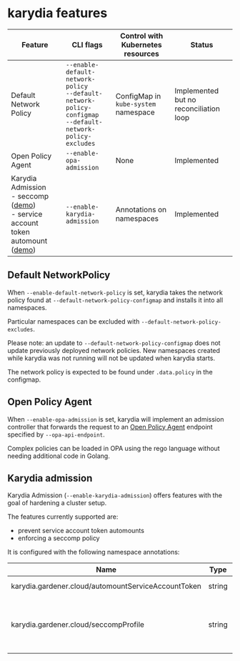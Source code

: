 # karydia features

| Feature | CLI flags | Control with Kubernetes resources | Status |
|---------|-----------|-----------------------------------|--------|
| Default Network Policy | `--enable-default-network-policy` <br/> `--default-network-policy-configmap` <br/> `--default-network-policy-excludes` | ConfigMap in `kube-system` namespace | Implemented but no reconciliation loop |
| Open Policy Agent | `--enable-opa-admission` | None | Implemented |
| Karydia Admission <br/> - seccomp ([demo](demos/seccomp/seccomp.md)) <br/> - service account token automount ([demo](demos/automount-service-account-token/automount-service-account-token.md)) | `--enable-karydia-admission` | Annotations on namespaces | Implemented |

## Default NetworkPolicy

When `--enable-default-network-policy` is set, karydia takes the network policy
found at `--default-network-policy-configmap` and installs it into all namespaces.

Particular namespaces can be excluded with `--default-network-policy-excludes`.

Please note: an update to `--default-network-policy-configmap` does not update
previously deployed network policies. New namespaces created while karydia was
not running will not be updated when karydia starts.

The network policy is expected to be found under `.data.policy` in the
configmap.

## Open Policy Agent

When `--enable-opa-admission` is set, karydia will implement an admission
controller that forwards the request to an [Open Policy
Agent](https://www.openpolicyagent.org/) endpoint specified by
`--opa-api-endpoint`.

Complex policies can be loaded in OPA using the rego language without needing
additional code in Golang.

## Karydia admission

Karydia Admission (`--enable-karydia-admission`) offers features with the goal
of hardening a cluster setup.

The features currently supported are:
- prevent service account token automounts
- enforcing a seccomp policy

It is configured with the following namespace annotations:

| Name | Type | Possible values |
|---|---|---|
|karydia.gardener.cloud/automountServiceAccountToken|string|"forbidden" or "non-default"|
|karydia.gardener.cloud/seccompProfile|string|Name of a valid profile, e.g. "runtime/default" or "localhost/my-profile"|

